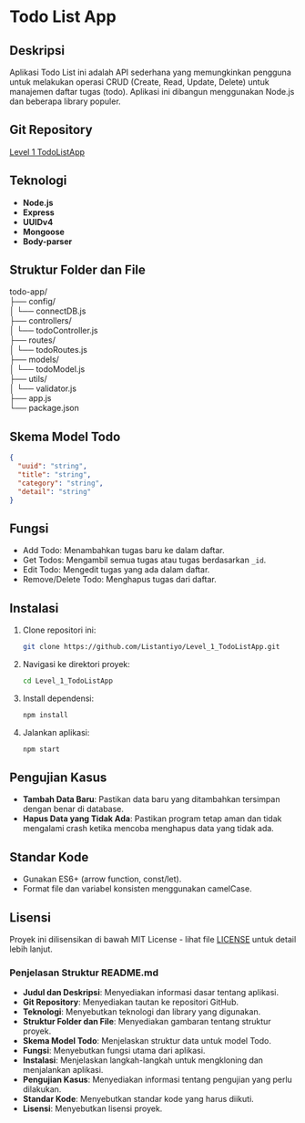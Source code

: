 # Todo List App

## Deskripsi
Aplikasi Todo List ini adalah API sederhana yang memungkinkan pengguna untuk melakukan operasi CRUD (Create, Read, Update, Delete) untuk manajemen daftar tugas (todo). Aplikasi ini dibangun menggunakan Node.js dan beberapa library populer.

## Git Repository
[Level 1 TodoListApp](https://github.com/Listantiyo/Level_1_TodoListApp.git)

## Teknologi
- **Node.js**
- **Express**
- **UUIDv4**
- **Mongoose**
- **Body-parser**

## Struktur Folder dan File
todo-app/ <br/>
├── config/ <br/>
│ └── connectDB.js <br/> 
├── controllers/ <br/>
│ └── todoController.js <br/> 
├── routes/ <br/>
│ └── todoRoutes.js <br/> 
├── models/ <br/>
│ └── todoModel.js <br/> 
├── utils/ <br/>
│ └── validator.js <br/> 
├── app.js <br/>
└── package.json


## Skema Model Todo
```json
{
  "uuid": "string",
  "title": "string",
  "category": "string",
  "detail": "string"
}
```

## Fungsi
- Add Todo: Menambahkan tugas baru ke dalam daftar.
- Get Todos: Mengambil semua tugas atau tugas berdasarkan `_id`.
- Edit Todo: Mengedit tugas yang ada dalam daftar.
- Remove/Delete Todo: Menghapus tugas dari daftar.

## Instalasi

1. Clone repositori ini:
    ```bash
    git clone https://github.com/Listantiyo/Level_1_TodoListApp.git
2. Navigasi ke direktori proyek:
    ```bash
    cd Level_1_TodoListApp
3. Install dependensi:
    ```bash
    npm install
4. Jalankan aplikasi:
    ```bash
    npm start

## Pengujian Kasus
- **Tambah Data Baru**: Pastikan data baru yang ditambahkan tersimpan dengan benar di database.
- **Hapus Data yang Tidak Ada**: Pastikan program tetap aman dan tidak mengalami crash ketika mencoba menghapus data yang tidak ada.

## Standar Kode
- Gunakan ES6+ (arrow function, const/let).
- Format file dan variabel konsisten menggunakan camelCase.

## Lisensi
Proyek ini dilisensikan di bawah MIT License - lihat file [LICENSE](https://mit-license.org/) untuk detail lebih lanjut.


### Penjelasan Struktur README.md

- **Judul dan Deskripsi**: Menyediakan informasi dasar tentang aplikasi.
- **Git Repository**: Menyediakan tautan ke repositori GitHub.
- **Teknologi**: Menyebutkan teknologi dan library yang digunakan.
- **Struktur Folder dan File**: Menyediakan gambaran tentang struktur proyek.
- **Skema Model Todo**: Menjelaskan struktur data untuk model Todo.
- **Fungsi**: Menyebutkan fungsi utama dari aplikasi.
- **Instalasi**: Menjelaskan langkah-langkah untuk mengkloning dan menjalankan aplikasi.
- **Pengujian Kasus**: Menyediakan informasi tentang pengujian yang perlu dilakukan.
- **Standar Kode**: Menyebutkan standar kode yang harus diikuti.
- **Lisensi**: Menyebutkan lisensi proyek.
